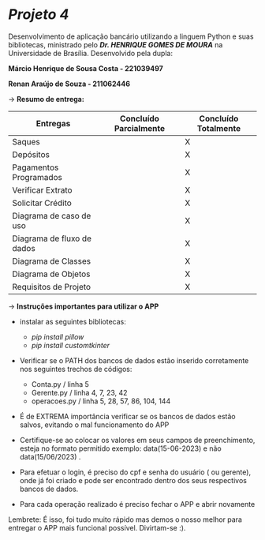 # *Projeto 4* 

Desenvolvimento de aplicação bancário utilizando a linguem Python e suas bibliotecas, ministrado pelo ***Dr. HENRIQUE GOMES DE MOURA*** na Universidade de Brasília. Desenvolvido pela dupla:

**Márcio Henrique de Sousa Costa - 221039497**

**Renan Araújo de Souza - 211062446**

->  **Resumo de entrega:**



| Entregas                   | Concluído Parcialmente | Concluído Totalmente |
| -------------------------- | ---------------------- | -------------------- |
| Saques                     |                        | X                    |
| Depósitos                  |                        | X                    |
| Pagamentos Programados     |                        | X                    |
| Verificar Extrato          |                        | X                    |
| Solicitar Crédito          |                        | X                    |
| Diagrama de caso de uso    |                        | X                    |
| Diagrama de fluxo de dados |                        | X                    |
| Diagrama de Classes        |                        | X                    |
| Diagrama de Objetos        |                        | X                    |
| Requisitos de Projeto      |                        | X                    |





->  **Instruções importantes para utilizar o APP**

- instalar as seguintes bibliotecas: 
  - *pip install pillow*
  - *pip install customtkinter*

- Verificar se o PATH dos bancos de dados estão inserido corretamente nos seguintes trechos de códigos:
  - Conta.py / linha 5
  - Gerente.py / linha 4, 7, 23, 42
  - operacoes.py / linha 5, 28, 57, 86, 104, 144

- É de EXTREMA importância verificar se os bancos de dados estão salvos, evitando o mal funcionamento do APP

- Certifique-se ao colocar os valores em seus campos de preenchimento, esteja no formato permitido exemplo: data(15-06-2023) e não data(15/06/2023) .

- Para efetuar o login, é preciso do cpf e senha do usuário ( ou gerente), onde já foi criado e pode ser encontrado dentro dos seus respectivos bancos de dados.

- Para cada operação realizado é preciso fechar o APP e abrir novamente

  

  

Lembrete: É isso, foi tudo muito rápido mas demos o nosso melhor para entregar o APP mais funcional possível. Divirtam-se :).